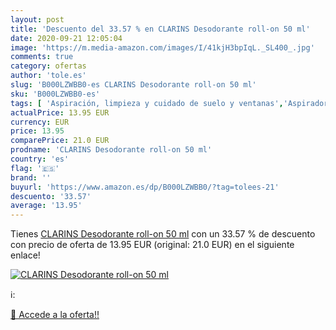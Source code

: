 ```yaml
---
layout: post
title: 'Descuento del 33.57 % en CLARINS Desodorante roll-on 50 ml'
date: 2020-09-21 12:05:04
image: 'https://m.media-amazon.com/images/I/41kjH3bpIqL._SL400_.jpg'
comments: true
category: ofertas
author: 'tole.es'
slug: 'B000LZWBB0-es CLARINS Desodorante roll-on 50 ml'
sku: 'B000LZWBB0-es'
tags: [ 'Aspiración, limpieza y cuidado de suelo y ventanas','Aspiradoras','Baño e higiene personal','Belleza','Hogar y cocina','Limpieza personal','Pastillas de jabón y jabón líquido para manos','Robots aspiradores','desodorante', ]
actualPrice: 13.95 EUR
currency: EUR
price: 13.95
comparePrice: 21.0 EUR
prodname: 'CLARINS Desodorante roll-on 50 ml'
country: 'es'
flag: '🇪🇸'
brand: ''
buyurl: 'https://www.amazon.es/dp/B000LZWBB0/?tag=tolees-21'
descuento: '33.57'
average: '13.95'
---
```


Tienes [CLARINS Desodorante roll-on 50 ml](https://www.amazon.es/dp/B000LZWBB0/?tag=tolees-21) con un 33.57 % de descuento con precio de oferta de 13.95 EUR (original: 21.0 EUR) en el siguiente enlace!

[![CLARINS Desodorante roll-on 50 ml](https://m.media-amazon.com/images/I/41kjH3bpIqL._SL400_.jpg)](https://www.amazon.es/dp/B000LZWBB0/?tag=tolees-21)

ℹ️:


[🛒 Accede a la oferta!!](https://www.amazon.es/dp/B000LZWBB0/?tag=tolees-21)
